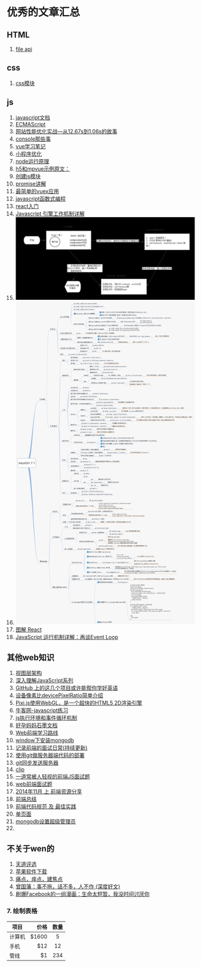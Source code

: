 # 优秀的文章汇总

## HTML
  1. [file api](https://www.cnblogs.com/zichi/p/html5-file-api.html)

## css
  1. [css模块](https://75team.com/post/1049.html)


## js
  1. [javascript文档](https://developer.mozilla.org/zh-CN/docs/Web/JavaScript/Reference/Strict_mode)
  2. [ECMAScript](https://tc39.github.io/ecma262/)
  3. [网站性能优化实战—从12.67s到1.06s的故事](https://mp.weixin.qq.com/s/6L_DEtTd8V9yoccpEXf_dA)
  4. [console那些事](http://www.alloyteam.com/2013/11/console-log/#prettyPhoto)
  5. [vue学习笔记](https://github.com/sunseekers/Vue)
  6. [小程序优化](https://blog.csdn.net/i10630226/article/details/81042421)
  7. [node运行原理](https://www.cnblogs.com/peiyu1988/p/8192066.html)
  8. [h5和mpvue示例](https://github.com/F-loat/ithome-lite)[原文：](https://www.jianshu.com/p/2f1b92b4a45f)
  9. [创建js模块](https://m.aliyun.com/jiaocheng/1011478.html)
  10. [promise讲解](https://www.cnblogs.com/lvdabao/p/es6-promise-1.html)
  11. [最简单的vuex应用](https://blog.csdn.net/x550392236/article/details/80668263)
  12. [javascript函数式编程](http://www.cnblogs.com/fengyuqing/p/functional_programming_1.html)
  13. [react入门](http://www.cnblogs.com/nzbin/p/5860219.html)
  14. [Javascript 引擎工作机制详解](https://www.jb51.net/article/98610.htm)
  15. ![javasript线程](../images/jsxian.png)
  16. ![学习git](../images/learngit.png)
  17. [图解 React](https://mp.weixin.qq.com/s/DebP97uVxH1dmQr3wTZbjg)
  18. [JavaScript 运行机制详解：再谈Event Loop](http://www.ruanyifeng.com/blog/2014/10/event-loop.html)

## 其他web知识

  1. [视图层架构](https://www.cnblogs.com/coltfoal/p/4713329.html)
  2. [深入理解JavaScript系列](http://www.cnblogs.com/TomXu/archive/2011/12/15/2288411.html)
  3. [GitHub 上的这几个项目或许能帮你学好英语](https://mp.weixin.qq.com/s/9Q1eXxj852Ixbk7JAeKfVA)
  4. [设备像素比devicePixelRatio简单介绍](https://www.zhangxinxu.com/wordpress/2012/08/window-devicepixelratio/)
  5. [Pixi.js使用WebGL，是一个超快的HTML5 2D渲染引擎](https://www.cnblogs.com/afrog/p/4056378.html)
  6. [牛客网-javascript练习](https://www.nowcoder.com/)
  7. [js执行环境和事件循环机制](https://www.cnblogs.com/geek1116/p/10183602.html)
  8. [好孕妈妈石墨文档](https://shimo.im/docs/a3bbcb53b49447e6)
  9. [Web前端学习路线](https://mp.weixin.qq.com/s/X8HfxdvEYeSJI8osaMk1VA)
  10. [window下安装mongodb](https://blog.csdn.net/u010874036/article/details/51921206)
  11. [记录前端的面试日常(持续更新)](https://www.cnblogs.com/fangdongdemao/p/8492563.html?%E5%B0%8F%E7%97%85%E7%8C%AB%E7%9A%84%E5%8D%9A%E5%AE%A2=)
  12. [使用git做服务器端代码的部署](https://www.cnblogs.com/shaohuixia/p/5503521.html)
  13. [git同步发送服务器](https://www.awaimai.com/2203.html)
  14. [clip](http://bennettfeely.com/clippy/)
  15. [一道常被人轻视的前端JS面试题](http://web.jobbole.com/85122/)
  16. [web前端面试题](https://www.zhihu.com/question/41466747?sort=created)
  17. [2014年11月 上 前端资源分享](https://github.com/hacke2/hacke2.github.io/issues/10)
  18. [前端总结](https://github.com/renfanzi/python/blob/fb92fbd083cf0de5d101e9c5500c0996ee9b3bca/README.md)
  19. [前端代码规范 及 最佳实践](https://coderlmn.github.io/code-standards/)
  20. [单页面](https://www.zhihu.com/question/39943474)
  21. [mongodb设置超级管理员](http://www.blogjava.net/liufuxi/archive/2016/12/20/432147.html)
  22. 

## 不关于wen的
  1. [天道评选](https://baijiahao.baidu.com/s?id=1605699808574303449&wfr=spider&for=pc)
  2. [苹果软件下载](http://www.tuyiyi.com/tool-8348-1.html)
  3. [痛点，痒点，建焦点](http://www.360doc.com/content/17/0907/11/11406352_685224008.shtml)
  4. [曾国藩：事不拖，话不多，人不作 (深度好文)](https://mp.weixin.qq.com/s/Gg6rLRguTJUOWuMeCcr-Ng)
  5. [刷爆Facebook的一组漫画：生命太短暂，我没时间讨厌你](https://mp.weixin.qq.com/s/yrWGLcYjxULQRqLBneEPqg)

### 7. 绘制表格

| 项目        | 价格   |  数量  |
| --------   | -----:  | :----:  |
| 计算机     | \$1600 |   5     |
| 手机        |   \$12   |   12   |
| 管线        |    \$1    |  234  |
